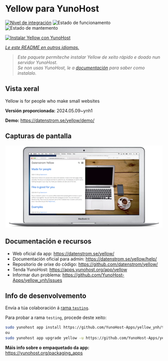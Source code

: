 <!--
NOTA: Este README foi creado automáticamente por <https://github.com/YunoHost/apps/tree/master/tools/readme_generator>
NON debe editarse manualmente.
-->

# Yellow para YunoHost

[![Nivel de integración](https://dash.yunohost.org/integration/yellow.svg)](https://dash.yunohost.org/appci/app/yellow) ![Estado de funcionamento](https://ci-apps.yunohost.org/ci/badges/yellow.status.svg) ![Estado de mantemento](https://ci-apps.yunohost.org/ci/badges/yellow.maintain.svg)

[![Instalar Yellow con YunoHost](https://install-app.yunohost.org/install-with-yunohost.svg)](https://install-app.yunohost.org/?app=yellow)

*[Le este README en outros idiomas.](./ALL_README.md)*

> *Este paquete permíteche instalar Yellow de xeito rápido e doado nun servidor YunoHost.*  
> *Se non usas YunoHost, le a [documentación](https://yunohost.org/install) para saber como instalalo.*

## Vista xeral

Yellow is for people who make small websites

**Versión proporcionada:** 2024.05.09~ynh1

**Demo:** <https://datenstrom.se/yellow/demo/>

## Capturas de pantalla

![Captura de pantalla de Yellow](./doc/screenshots/datenstrom-yellow-en.png)

## Documentación e recursos

- Web oficial da app: <https://datenstrom.se/yellow/>
- Documentación oficial para admin: <https://datenstrom.se/yellow/help/>
- Repositorio de orixe do código: <https://github.com/datenstrom/yellow/>
- Tenda YunoHost: <https://apps.yunohost.org/app/yellow>
- Informar dun problema: <https://github.com/YunoHost-Apps/yellow_ynh/issues>

## Info de desenvolvemento

Envía a túa colaboración á [rama `testing`](https://github.com/YunoHost-Apps/yellow_ynh/tree/testing).

Para probar a rama `testing`, procede deste xeito:

```bash
sudo yunohost app install https://github.com/YunoHost-Apps/yellow_ynh/tree/testing --debug
ou
sudo yunohost app upgrade yellow -u https://github.com/YunoHost-Apps/yellow_ynh/tree/testing --debug
```

**Máis info sobre o empaquetado da app:** <https://yunohost.org/packaging_apps>
